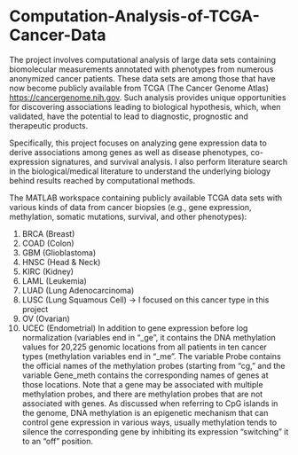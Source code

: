 # Computation-Analysis-of-TCGA-Cancer-Data

The project involves computational analysis of large data sets containing biomolecular measurements annotated with phenotypes from numerous anonymized cancer patients. These data sets are among those that have now become publicly available from TCGA (The Cancer Genome Atlas) https://cancergenome.nih.gov. Such analysis provides unique opportunities for discovering associations leading to biological hypothesis, which, when validated, have the potential to lead to diagnostic, prognostic and therapeutic products.

Specifically, this project focuses on analyzing gene expression data to derive associations among genes as well as disease phenotypes, co-expression signatures, and survival analysis. I also perform literature search in the biological/medical literature to understand the underlying biology behind results reached by computational methods.

The MATLAB workspace containing publicly available TCGA data sets with various kinds of data from cancer biopsies (e.g., gene expression, methylation, somatic mutations, survival, and other phenotypes):
1. BRCA (Breast)
2. COAD (Colon)
3. GBM (Glioblastoma)
4. HNSC (Head & Neck)
5. KIRC (Kidney)
6. LAML (Leukemia)
7. LUAD (Lung Adenocarcinoma)
8. LUSC (Lung Squamous Cell) -> I focused on this cancer type in this project
9. OV (Ovarian)
10. UCEC (Endometrial)
In addition to gene expression before log normalization (variables end in “_ge”, it contains the DNA methylation values for 20,225 genomic locations from all patients in ten cancer types (methylation variables end in “_me”. The variable Probe contains the official names of the methylation probes (starting from “cg,” and the variable Gene_meth contains the corresponding names of genes at those locations. Note that a gene may be associated with multiple methylation probes, and there are methylation probes that are not associated with genes. As discussed when referring to CpG islands in the genome, DNA methylation is an epigenetic mechanism that can control gene expression in various ways, usually methylation tends to silence the corresponding gene by inhibiting its expression “switching” it to an “off” position.
